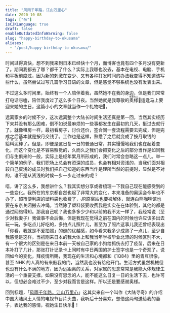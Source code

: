 ```yaml
---
title: "风雨千年路，江山万里心"
date: 2020-10-08
tags: ["杂"]
isCJKLanguage: true
draft: false
enableOutdatedInfoWarning: false
slug: "happy-birthday-to-okusama"
aliases:
  - "/post/happy-birthday-to-okusama/"
---
```


时间过得真快，想不到我来到日本已经快十个月，而博客也竟有四个多月没有更新了。期间我都去了哪？都干了什么？实际上我哪也没去，基本在电视、电脑、手机和平板前度过，因为新的刺激在变少、又有各种打发时间的办法我变得不知道该写些什么，虽然尝试过写几篇学习日语的文章，但是感觉不够系统也没有发表出来。

不过这么多时间里，始终有一个人陪伴着我，虽然她不在我的身边，但是我们常常打电话唠嗑，陪伴我度过了这么多个日夜。当然她就是我尊敬的<ruby>奥様<rp>(</rp><rt>老婆大人</rt><rp>)</rp></ruby>👏适逢马上要迎来她的生日，这篇小小的文章就当作一个礼物吧🎂。

<!--more-->

远离家乡的时候不少，这次远离整个大陆长时间生活还真是第一回，当然其实经历下来并没有那么困难，倒不如说最麻烦的一些事都发生在最初的几天，挺过去就行了。就像租房一样，最初看房子，讨价还价，签合同一套流程需要去完成，但是完成之后基本就是按月交钱了。工作也是这样，熟悉了之后就变成了按月取钱的<ruby>給料泥棒<rp>(</rp><rt>工资小偷</rt><rp>)</rp></ruby>了。但是，即便是这日复一日的普通日常，其实慢慢地我们也在起着变化，而这个变化是不容易察觉的，久而久之我们会把变化之后的部分当作是如同我们与生俱来的一般，实际上是经年累月所形成的，我们时常会忽略这一点儿。举一个简单的例子，我们职场上总会有资深的成员，也会有相对资浅的，当我们面对相较自己资浅的成员时我们把自己知道的东西当作是理所当然的前提时，显然是不对的，谁不是从资浅的时候一步一步走过来的呢？

唔，讲了这么多，我想讲什么？我其实想分享或者梳理一下我自己现在能感受到的一些变化。我所在的东京都自然也起了非常大的变化，本来准备的奥运会今年也不办了，超市便利店的塑料袋也收费了，JR原宿站也要被解体，就连白熊咖啡馆也要在东京关闭搬去冲绳。当然除了塑料袋要收费我是实实在在体验到，其他的都是通过网络得知。那我自己呢？我也多多少少和以前的我不太一样了，我经常说（至少对我妻子）我做事不会后悔，但是我现在觉得之前在国内的时候也许应该多出去玩一玩，多吃点儿好吃的，多拍点儿照片儿，甚至为了照片这事儿我还曾经表现出「你看，我就是不爱拍照」的谜的优越感，如今看来我多少成熟了一点儿，至少自我感觉是这样。当初刚来日本的我大体上和我当年学校毕业北漂的时候区别不大，有一个很大的区别是在来日本前一天被自己家的小狗给抓伤去打了疫苗，后来在日本补打了几针，那张打针记录卡上同时有中日两国的护士签字也是一个奇观了。说回如今的变化，拜疫情所赐，我现在的生活和心境都和《1Q84》里的青豆很像，甚至 NHK 的人真的有来敲我的门，当然我也没有给他开门。生活方式虽然机械但也没有什么不满的地方，因为远距离的关系，对家属的思念常常是我能大体规律生活的一个重要支撑。如果没有思念的人，能不能这么日复一日的生活下去，也许可以，但想必会难过不少，至少对我而言是这样。所以还是要感谢奥様。

回到标题，「[风雨千年路，江山万里心](https://youtu.be/uoN5GzGTpkg?t=1106)」这其实来自一个叫作《大陆寻奇》的介绍中国大陆风土人情的电视节目片头曲，我听后十分喜欢，想借这两句送给我的妻子，表达我的感情，祝她生日快乐🙏！